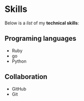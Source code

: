 # Skills

Below is a _list_ of my **technical skills**:

## Programing languages
- Ruby
- go
- Python

## Collaboration
- GitHub
- Git
